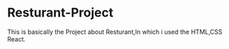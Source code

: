 # Resturant-Project
This is basically the Project about Resturant,In which i used the HTML,CSS React.
